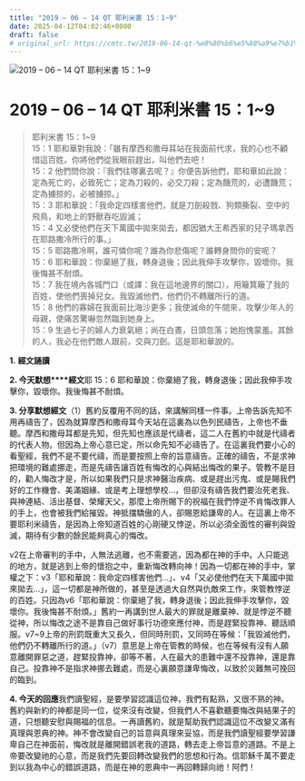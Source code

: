 ```yaml
---
title: "2019 – 06 – 14 QT 耶利米書 15：1~9"
date: 2025-04-12T04:02:46+0800
draft: false
# original_url: https://cmtc.tw/2019-06-14-qt-%e8%80%b6%e5%88%a9%e7%b1%b3%e6%9b%b8-15%ef%bc%9a19
---
```


![2019 – 06 – 14 QT 耶利米書 15：1\~9](/images/qt.jpg   "2019 – 06 – 14 QT 耶利米書 15：1\~9")

# 2019 – 06 – 14 QT 耶利米書 15：1\~9

> 耶利米書 15：1\~9  
> 15：1 耶和華對我說：「雖有摩西和撒母耳站在我面前代求，我的心也不顧惜這百姓。你將他們從我眼前趕出，叫他們去吧！  
> 15：2 他們問你說：『我們往哪裏去呢？』你便告訴他們，耶和華如此說：定為死亡的，必致死亡；定為刀殺的，必交刀殺；定為饑荒的，必遭饑荒；定為擄掠的，必被擄掠。」  
> 15：3 耶和華說：「我命定四樣害他們，就是刀劍殺戮、狗類撕裂、空中的飛鳥，和地上的野獸吞吃毀滅；  
> 15：4 又必使他們在天下萬國中拋來拋去，都因猶大王希西家的兒子瑪拿西在耶路撒冷所行的事。」  
> 15：5 耶路撒冷啊，誰可憐你呢？誰為你悲傷呢？誰轉身問你的安呢？  
> 15：6 耶和華說：你棄絕了我，轉身退後；因此我伸手攻擊你，毀壞你。我後悔甚不耐煩。  
> 15：7 我在境內各城門口（或譯：我在這地邊界的關口），用簸箕簸了我的百姓，使他們喪掉兒女。我毀滅他們，他們仍不轉離所行的道。  
> 15：8 他們的寡婦在我面前比海沙更多；我使滅命的午間來，攻擊少年人的母親，使痛苦驚嚇忽然臨到她身上。  
> 15：9 生過七子的婦人力衰氣絕；尚在白晝，日頭忽落；她抱愧蒙羞。其餘的人，我必在他們敵人跟前，交與刀劍。這是耶和華說的。

**1.** **經文誦讀**

**2. 今天默想****經文**耶 15：6 耶和華說：你棄絕了我，轉身退後；因此我伸手攻擊你，毀壞你。我後悔甚不耐煩。

**3. 分享默想經文**（1）舊約反覆用不同的話，來講解同樣一件事。上帝告訴先知不用再禱告了，因為就算摩西和撒母耳今天站在這裏為以色列民禱告，上帝也不垂聽。摩西和撒母耳都是先知，但先知也應該是代禱者，這二人在舊約中就是代禱者的代表人物。但因為上帝心意已定，所以命先知不必禱告了。在這裏我們要小心的看聖經，我們不是不要代禱，而是要按照上帝的旨意禱告。正確的禱告，不是求神把環境的難處挪走，而是先禱告讓百姓有悔改的心與結出悔改的果子。管教不是目的，勸人悔改才是，所以如果我們只是求神醫治疾病、或是趕出污鬼、或是賜我們好的工作機會、美滿姻緣、或是考上理想學校…，但卻沒有禱告我們要治死老我、與神連結、活出基督、榮耀天父，那麼上帝所賜下的祝福在我們悖逆不肯悔改罪人的手上，也會被我們給摧毀。神抵擋驕傲的人，卻賜恩給謙卑的人。在這裏上帝不要耶利米禱告，是因為上帝知道百姓的心剛硬又悖逆，所以必須全面性的審判與毀滅，期待有少數的餘民能夠真心的悔改。

v2在上帝審判的手中，人無法逃離，也不需要逃，因為都在神的手中。人只能逃的地方，就是逃到上帝的懷抱之中，重新悔改轉向神！因為一切都在神的手中，掌權之下：v3「耶和華說：我命定四樣害他們…」、v4「又必使他們在天下萬國中拋來拋去…」，這一切都是神所做的，甚至是透過大自然與仇敵來工作，來管教悖逆的百姓。只因為v6「耶和華說：你棄絕了我，轉身退後；因此我伸手攻擊你，毀壞你。我後悔甚不耐煩。」舊約一再講到世人最大的罪就是離棄神、就是悖逆不聽從神，所以悔改之途不是靠自己做好事行功德來應付神，而是趕緊投靠神、聽話順服。v7\~9上帝的刑罰既重大又長久，但同時刑罰，又同時在等候：「我毀滅他們，他們仍不轉離所行的道。」（v7）意思是上帝在管教的時候，也在等候有沒有人願意離開罪惡之道，趕緊投靠神，卻等不著，人在最大的患難中還不投靠神，還是靠自己。投靠神不是指求神挪去難處，而是心裏願意謙卑悔改，以致於災難無可挽回的臨到。

**4. 今天的回應**我們讀聖經，是要學習認識這位神，我們有點熟，又很不熟的神。舊約與新約的神都是同一位，從來沒有改變，但我們人不喜歡聽要悔改與結果子的道，只想聽安慰與賜福的信息。一再讀舊約，就是幫助我們認識這位不改變又滿有真理與恩典的神。神不會改變自己的旨意與真理來妥協，而是我們讀聖經要學習謙卑自己在神面前，悔改就是離開錯誤老我的道路，轉去走上帝旨意的道路。不是上帝要改變祂的心意，而是我們先要回轉改變我們的思想和行為。信耶穌千萬不要走到以我為中心的錯誤道路，而是在神的恩典中一再回轉歸向祂！阿們！
